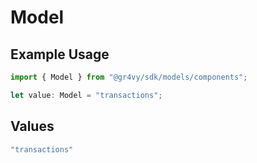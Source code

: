 # Model

## Example Usage

```typescript
import { Model } from "@gr4vy/sdk/models/components";

let value: Model = "transactions";
```

## Values

```typescript
"transactions"
```